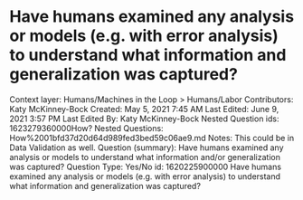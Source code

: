 # Have humans examined any analysis or models (e.g. with error analysis) to understand what information and generalization was captured?

Context layer: Humans/Machines in the Loop > Humans/Labor
Contributors: Katy McKinney-Bock
Created: May 5, 2021 7:45 AM
Last Edited: June 9, 2021 3:57 PM
Last Edited By: Katy McKinney-Bock
Nested Question ids: 1623279360000How?
Nested Questions: How%2001bfd37d20d64d989fed3bed59c06ae9.md
Notes: This could be in Data Validation as well.
Question (summary):  Have humans examined any analysis or models to understand what information and/or generalization was captured? 
Question Type: Yes/No
id: 1620225900000 Have humans examined any analysis or models (e.g. with error analysis) to understand what information and generalization was captured?